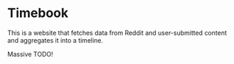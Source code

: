 # Timebook

This is a website that fetches data from Reddit and user-submitted content and aggregates it into a timeline.

Massive TODO!
